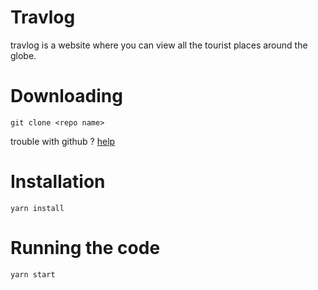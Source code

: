 # Travlog
travlog is a website where you can view all the tourist places around the globe.

# Downloading 

```git clone <repo name> ```

trouble with github ? [help](https://confluence.atlassian.com/bitbucketserver/basic-git-commands-776639767.html)

# Installation

``` yarn install ```

# Running the code

``` yarn start ```
